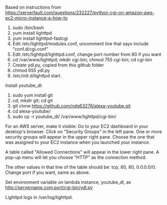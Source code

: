 Based on instructions from https://serverfault.com/questions/232227/python-cgi-on-amazon-aws-ec2-micro-instance-a-how-to

1. sudo /bin/bash
2. yum install lighttpd
3. yum install lighttpd-fastcgi
4. Edit /etc/lighttpd/modules.conf, uncomment line that says include "conf.d/cgi.conf"
5. Edit /etc/lighttpd/lighttpd.conf, change port number from 80 if you want
6. cd /var/www/lighttpd; mkdir cgi-bin; chmod 755 cgi-bin; cd cgi-bin
7. Create ydl.py, copied from this github folder
8. chmod 655 ydl.py
9. /etc/init.d/lighttpd start.

Install youtube_dl:
1. sudo yum install git
2. cd; mkdir git; cd git
3. git clone https://github.com/ndg63276/alexa-youtube.git
4. cd alexa-youtube/
5. sudo cp -r youtube_dl/ /var/www/lighttpd/cgi-bin/


For an AWS server, make it visible:
Go to your EC2 dashboard in your desktop's browser. Click on "Security Groups" in the left pane.
One or more security groups will appear in the upper right pane.
Choose the one that was assigned to your EC2 instance when you launched your instance.

A table called "Allowed Connections" will appear in the lower right pane.
A pop-up menu will let you choose "HTTP" as the connection method.

The other values in that line of the table should be: tcp, 80, 80, 0.0.0.0/0. Change port if you want, same as above.

Set environment variable on lambda instance, youtube_dl, as http://servername.com:port/cgi-bin/ydl.py

Lighttpd logs in /var/log/lighttpd.


